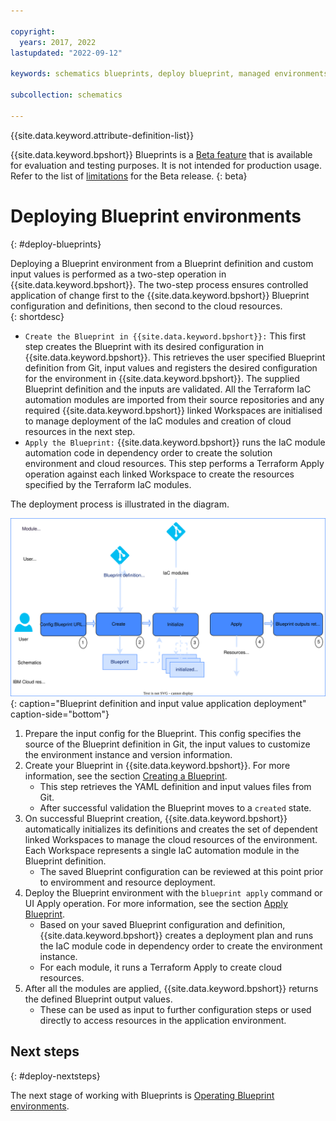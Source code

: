 ```yaml
---

copyright:
  years: 2017, 2022
lastupdated: "2022-09-12"

keywords: schematics blueprints, deploy blueprint, managed environments

subcollection: schematics

---
```


{{site.data.keyword.attribute-definition-list}}

{{site.data.keyword.bpshort}} Blueprints is a [Beta feature](/docs/schematics?topic=schematics-bp-beta-limitations) that is available for evaluation and testing purposes. It is not intended for production usage. Refer to the list of [limitations](/docs/schematics?topic=schematics-bp-beta-limitations) for the Beta release.
{: beta}

# Deploying Blueprint environments
{: #deploy-blueprints}

Deploying a Blueprint environment from a Blueprint definition and custom input values is performed as a two-step operation in {{site.data.keyword.bpshort}}. The two-step process ensures controlled application of change first to the {{site.data.keyword.bpshort}} Blueprint configuration and definitions, then second to the cloud resources.  
{: shortdesc} 

- `Create the Blueprint in {{site.data.keyword.bpshort}}:` This first step creates the Blueprint with its desired configuration in {{site.data.keyword.bpshort}}. This retrieves the user specified Blueprint definition from Git, input values and registers the desired configuration for the environment in {{site.data.keyword.bpshort}}. The supplied Blueprint definition and the inputs are validated. All the Terraform IaC automation modules are imported from their source repositories and any required {{site.data.keyword.bpshort}} linked Workspaces are initialised to manage deployment of the IaC modules and creation of cloud resources in the next step.
- `Apply the Blueprint:` {{site.data.keyword.bpshort}} runs the IaC module automation code in dependency order to create the solution environment and cloud resources. This step performs a Terraform Apply operation against each linked Workspace to create the resources specified by the Terraform IaC modules.       

The deployment process is illustrated in the diagram.

![Blueprint definition and input value application deployment](../images/sc-bp-deploy.svg){: caption="Blueprint definition and input value application deployment" caption-side="bottom"}

1. Prepare the input config for the Blueprint. This config specifies the source of the Blueprint definition in Git, the input values to customize the environment instance and version information.  
2. Create your Blueprint in {{site.data.keyword.bpshort}}. For more information, see the section [Creating a Blueprint](/docs/schematics?topic=schematics-schematics-cli-reference#schematics-blueprint-create).
    - This step retrieves the YAML definition and input values files from Git. 
    - After successful validation the Blueprint moves to a `created` state.  
3. On successful Blueprint creation, {{site.data.keyword.bpshort}} automatically initializes its definitions and creates the set of dependent linked Workspaces to manage the cloud resources of the environment. Each Workspace represents a single IaC automation module in the Blueprint definition. 
    - The saved Blueprint configuration can be reviewed at this point prior to enviromment and resource deployment.     
4. Deploy the Blueprint environment with the `blueprint apply` command or UI Apply operation. For more information, see the section [Apply Blueprint](/docs/schematics?topic=schematics-schematics-cli-reference#schematics-blueprint-apply). 
    - Based on your saved Blueprint configuration and definition, {{site.data.keyword.bpshort}} creates a deployment plan and runs the IaC module code in dependency order to create the environment instance. 
    - For each module, it runs a Terraform Apply to create cloud resources. 
5. After all the modules are applied, {{site.data.keyword.bpshort}} returns the defined Blueprint output values. 
    - These can be used as input to further configuration steps or used directly to access resources in the application environment.   

## Next steps
{: #deploy-nextsteps}

The next stage of working with Blueprints is [Operating Blueprint environments](/docs/schematics?topic=schematics-operate-blueprints).

